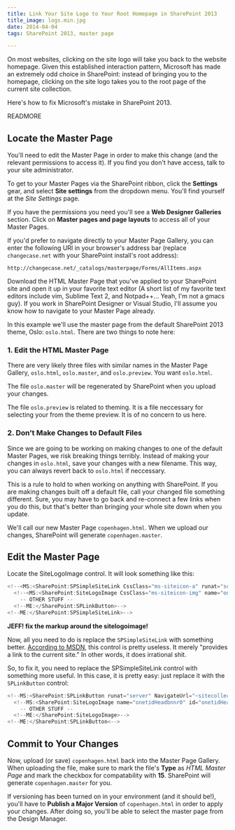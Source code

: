 ```yaml
---
title: Link Your Site Logo to Your Root Homepage in SharePoint 2013
title_image: logs.min.jpg
date: 2014-04-04
tags: SharePoint 2013, master page

---
```


On most websites, clicking on the site logo will take you back to the website
homepage. Given this established interaction pattern, Microsoft has made an 
extremely odd choice in SharePoint: instead of bringing you to the homepage, 
clicking on the site logo takes you to the root page of the current site 
collection.

Here's how to fix Microsoft's mistake in SharePoint 2013.

READMORE

## Locate the Master Page

You'll need to edit the Master Page in order to make this change (and the relevant
permissions to access it). If you find you don't have access, talk to your 
site administrator.

To get to your Master Pages via the SharePoint ribbon, click the **Settings** gear,
and select **Site settings** from the dropdown menu. You'll find yourself at 
the _Site Settings_ page.

If you have the permissions you need you'll see a **Web Designer Galleries** 
section. Click on **Master pages and page layouts** to access all of your Master
Pages. 

If you'd prefer to navigate directly to your Master Page Gallery, you can enter 
the following URI in your browser's address bar (replace `changecase.net` with 
your SharePoint install's root address):

~~~
http://changecase.net/_catalogs/masterpage/Forms/AllItems.aspx
~~~

Download the HTML Master Page that you've applied to your SharePoint site and 
open it up in your favorite text editor (A short list of my favorite text 
editors include vim, Sublime Text 2, and Notpad++... Yeah, I'm not a gmacs guy). 
If you work in SharePoint Designer or Visual Studio, I'll assume you know how 
to navigate to your Master Page already.

In this example we'll use the master page from the default SharePoint 2013 theme, 
Oslo: `oslo.html`. There are two things to note here:

### 1. Edit the HTML Master Page

There are very likely three files with similar names in the Master Page Gallery, 
`oslo.html`, `oslo.master`, and `oslo.preview`. You want `oslo.html`.

The file `oslo.master` will be regenerated by SharePoint when you upload your 
changes.

The file `oslo.preview` is related to theming. It is a file neccessary for 
selecting your from the theme preview. It is of no concern to us here.

### 2. Don't Make Changes to Default Files

Since we are going to be working on making changes to one of the default 
Master Pages, we risk breaking things terribly. Instead of making your changes 
in `oslo.html`, save your changes with a new filename. This way, you can always
revert back to `oslo.html` if neccessary.

This is a rule to hold to when working on anything with SharePoint. If you are 
making changes built off a default file, call your changed file something different.
Sure, you may have to go back and re-connect a few links when you do this, but 
that's better than bringing your whole site down when you update.

We'll call our new Master Page `copenhagen.html`. When we upload our changes, 
SharePoint will generate `copenhagen.master`.

## Edit the Master Page

Locate the SiteLogoImage control. It will look something like this:

~~~ csharp
<!--<MS:<SharePoint:SPSimpleSiteLink CssClass="ms-siteicon-a" runat="server" id="onetidProjectPropertyTitleGraphic">-->
  <!--<MS:<SharePoint:SiteLogoImage CssClass="ms-siteicon-img" name="onetidHeadbnnr0" id="ontidHeadbnnr2" LogoImageURL="/_layouts/15/images/siteIcon.png?rev=23" runat="server">-->
    -- OTHER STUFF --
  <!--ME:</SharePoint:SPLinkButton>-->
<!--ME:</SharePoint:SPSimpleSiteLink>-->
~~~

**JEFF! fix the markup around the sitelogoimage!**

Now, all you need to do is replace the `SPSimpleSiteLink` with something better.
[According to MSDN][1], this control is pretty useless. It merely "provides a link 
to the current site." In other words, it does irrational shit.

So, to fix it, you need to replace the SPSimpleSiteLink control with something 
more useful. In this case, it is pretty easy: just replace it with the `SPLinkButton` 
control:

~~~ csharp
<!--MS:<SharePoint:SPLinkButton runat="server" NavigateUrl="~sitecollection/" id="onetidProjectPropertyTitleGraphic">-->
  <!--MS:<SharePoint:SiteLogoImage name="onetidHeadbnnr0" id="onetidHeadbnnr2" LogoImageUrl="images/logo.png" runat="server">-->
    -- OTHER STUFF --
  <!--ME:</SharePoint:SiteLogoImage>-->
<!--ME:</SharePoint:SPLinkButton<-->
~~~

## Commit to Your Changes

Now, upload (or save) `copenhagen.html` back into the Master Page Gallery. 
When uploading the file, make sure to mark the file's **Type** as _HTML Master
Page_ and mark the checkbox for compatability with **15**. SharePoint will 
generate `copenhagen.master` for you.

If versioning has been turned on in your environment (and it should be!),  you'll 
have to **Publish a Major Version** of `copenhagen.html` in order to apply your
changes. After doing so, you'll be able to select the master page from the Design 
Manager.


[1]: http://msdn.microsoft.com/en-us/library/office/microsoft.sharepoint.webcontrols.spsimplesitelink(v=office.15).aspx "SPSimpleSiteLink class on MSDN"
